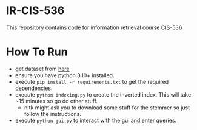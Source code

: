 # IR-CIS-536
This repository contains code  for information retrieval course CIS-536

# How To Run
- get dataset from [here](https://drive.google.com/file/d/1oYBWxEwSvaBOB6zIhwRKBxuVoJElLi3B/view?usp=sharing)
- ensure you have python 3.10+ installed.
- execute `pip install -r requirements.txt` to get the required dependencies.
- execute `python indexing.py` to create the inverted index. This will take ~15 minutes so go do other stuff.
    - nltk might ask you to download some stuff for the stemmer so just follow the instructions.
- execute `python gui.py` to interact with the gui and enter queries.
